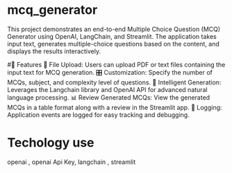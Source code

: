 # mcq_generator
This project demonstrates an end-to-end Multiple Choice Question (MCQ) Generator using OpenAI, LangChain, and Streamlit. The application takes input text, generates multiple-choice questions based on the content, and displays the results interactively.

#🎯 Features
📂 File Upload: Users can upload PDF or text files containing the input text for MCQ generation.
🎛️ Customization: Specify the number of MCQs, subject, and complexity level of questions.
🧠 Intelligent Generation: Leverages the Langchain library and OpenAI API for advanced natural language processing.
📊 Review Generated MCQs: View the generated MCQs in a table format along with a review in the Streamlit app.
📝 Logging: Application events are logged for easy tracking and debugging.

# Techology use
 openai ,
 openai Api Key,
langchain ,
streamlit
# 
